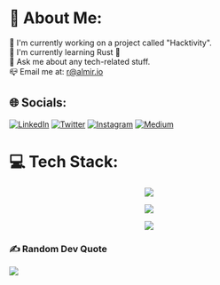 # 💫 About Me:

🔭 I'm currently working on a project called "Hacktivity".<br>🌱 I'm currently learning Rust 🦀<br>💬 Ask me about any tech-related stuff.<br>📪 Email me at: <a href="r@almir.io">r@almir.io</a>

## 🌐 Socials:

[![LinkedIn](https://img.shields.io/badge/LinkedIn-%230077B5.svg?logo=linkedin&logoColor=white)](https://linkedin.com/in/almir-redzematovic-05b734201) [![Twitter](https://img.shields.io/badge/Twitter-%231DA1F2.svg?logo=Twitter&logoColor=white)](https://twitter.com/iamalmiir) [![Instagram](https://img.shields.io/badge/Instagram-%23E4405F.svg?logo=Instagram&logoColor=white)](https://instagram.com/iamalmiir) [![Medium](https://img.shields.io/badge/Medium-12100E?logo=medium&logoColor=white)](https://medium.com/@iamalmiir)

# 💻 Tech Stack:
<p align="center">
  <a href="https://skillicons.dev">
    <img src="https://skillicons.dev/icons?i=mysql,planetscale,postgresql,mongodb,prisma" />
  </a>
</p>
<p align="center">
  <a href="https://skillicons.dev">
    <img src="https://skillicons.dev/icons?i=git,postman,linux,gcp,heroku,arduino" />
  </a>
</p>
<p align="center">
  <a href="https://skillicons.dev">
    <img src="https://skillicons.dev/icons?i=python,go,rust,actix,typescript,django,nextjs,react,nodejs,tailwindcss,md" />
  </a>
</p>

### ✍️ Random Dev Quote

![](https://quotes-github-readme.vercel.app/api?type=horizontal&theme=tokyonight)
